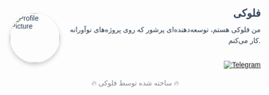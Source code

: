 <div style="display: flex; align-items: center; font-family: 'Arial', sans-serif; color: #2c3e50; gap: 20px;">
  <!-- Profile Picture -->
  <div style="flex: 0 0 auto;">
    <img src="https://raw.githubusercontent.com/FLOKI000/FLOKI000/refs/heads/main/FLOKI333/PNG.png" alt="Profile Picture" width="100" style="border-radius: 50%; box-shadow: 0 4px 8px rgba(0, 0, 0, 0.2); transition: transform 0.3s ease-in-out;" onmouseover="this.style.transform='scale(1.1)'" onmouseout="this.style.transform='scale(1)'">
  </div>
  
  <!-- Text Content -->
  <div style="flex: 1; display: flex; flex-direction: column; justify-content: center; text-align: right;">
    <h1 style="font-size: 1.5em; color: #34495e; margin: 0;">فلوکی</h1>
    <p style="font-size: 1em; color: #2c3e50; line-height: 1.6; max-width: 400px; margin-top: 10px;">
      من فلوکی هستم، توسعه‌دهنده‌ای پرشور که روی پروژه‌های نوآورانه کار می‌کنم.
    </p>
    <!-- Telegram Button with Custom ID -->
    <div style="margin-top: 15px;">
      <a href="https://t.me/FLOKI000" target="_blank">
        <img src="https://img.shields.io/badge/Telegram-FLOKI000-1A8FCA?style=for-the-badge&logo=telegram&logoColor=white" alt="Telegram" style="transition: transform 0.3s ease-in-out;" onmouseover="this.style.transform='scale(1.1)'" onmouseout="this.style.transform='scale(1)'">
      </a>
    </div>
  </div>
</div>

<footer style="margin-top: 20px; text-align: center; color: #7f8c8d;">
  <p>🔥 ساخته شده توسط فلوکی 🔥</p>
</footer>